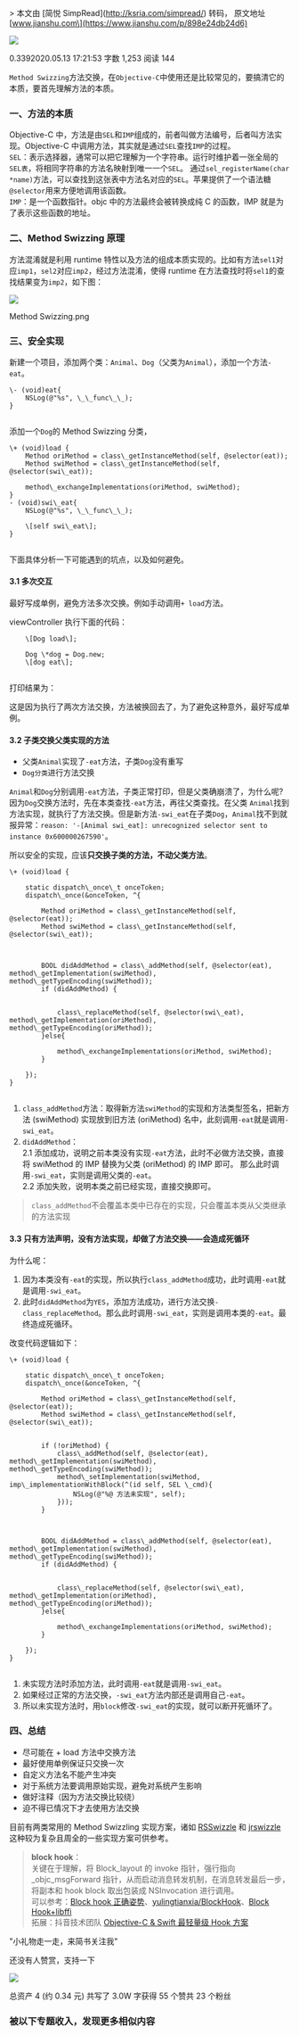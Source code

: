 \> 本文由 \[简悦 SimpRead\](http://ksria.com/simpread/) 转码， 原文地址 \[www.jianshu.com\](https://www.jianshu.com/p/898e24db24d6)

[![](https://upload.jianshu.io/users/upload_avatars/1880020/6fdf4121da39.jpg?imageMogr2/auto-orient/strip|imageView2/1/w/96/h/96/format/webp)](https://www.jianshu.com/u/e90a0cf1753c)

0.3392020.05.13 17:21:53 字数 1,253 阅读 144

`Method Swizzing`方法交换，在`Objective-C`中使用还是比较常见的，要搞清它的本质，要首先理解方法的本质。

### 一、方法的本质

Objective-C 中，方法是由`SEL`和`IMP`组成的，前者叫做方法编号，后者叫方法实现。Objective-C 中调用方法，其实就是通过`SEL`查找`IMP`的过程。  
`SEL`：表示选择器，通常可以把它理解为一个字符串。运行时维护着一张全局的`SEL表`，将相同字符串的方法名映射到唯一一个`SEL`。 通过`sel_registerName(char *name)`方法，可以查找到这张表中方法名对应的`SEL`。苹果提供了一个语法糖`@selector`用来方便地调用该函数。  
`IMP`：是一个函数指针。objc 中的方法最终会被转换成纯 C 的函数，IMP 就是为了表示这些函数的地址。

### 二、Method Swizzing 原理

方法混淆就是利用 runtime 特性以及方法的组成本质实现的。比如有方法`sel1`对应`imp1`，`sel2`对应`imp2`，经过方法混淆，使得 runtime 在方法查找时将`sel1`的查找结果变为`imp2`，如下图：  

![](http://upload-images.jianshu.io/upload_images/1880020-dc2cf9bdab663fae.png)

Method Swizzing.png

### 三、安全实现

新建一个项目，添加两个类：`Animal`、`Dog`（父类为`Animal`），添加一个方法`-eat`。

```
\- (void)eat{
    NSLog(@"%s", \_\_func\_\_);
}


```

添加一个`Dog`的 Method Swizzing 分类，

```
\+ (void)load {
    Method oriMethod = class\_getInstanceMethod(self, @selector(eat));
    Method swiMethod = class\_getInstanceMethod(self, @selector(swi\_eat));
    
    method\_exchangeImplementations(oriMethod, swiMethod);
}
- (void)swi\_eat{
    NSLog(@"%s", \_\_func\_\_);
    
    \[self swi\_eat\];
}


```

下面具体分析一下可能遇到的坑点，以及如何避免。

#### 3.1 多次交互

最好写成单例，避免方法多次交换。例如手动调用`+ load`方法。

viewController 执行下面的代码：

```
    \[Dog load\];
    
    Dog \*dog = Dog.new;
    \[dog eat\];


```

打印结果为：

这是因为执行了两次方法交换，方法被换回去了，为了避免这种意外，最好写成单例。

#### 3.2 子类交换父类实现的方法

*   父类`Animal`实现了`-eat`方法，子类`Dog`没有重写
*   `Dog分类`进行方法交换

`Animal`和`Dog`分别调用`-eat`方法，子类正常打印，但是父类确崩溃了，为什么呢?  
因为`Dog`交换方法时，先在本类查找`-eat`方法，再往父类查找。在父类 `Animal`找到方法实现，就执行了方法交换。但是新方法`-swi_eat`在子类`Dog`，`Animal`找不到就报异常：`reason: '-[Animal swi_eat]: unrecognized selector sent to instance 0x600000267590'`。

所以安全的实现，应该**只交换子类的方法，不动父类方法**。

```
\+ (void)load {
    
    static dispatch\_once\_t onceToken;
    dispatch\_once(&onceToken, ^{
        
        Method oriMethod = class\_getInstanceMethod(self, @selector(eat));
        Method swiMethod = class\_getInstanceMethod(self, @selector(swi\_eat));
        
        
        
        BOOL didAddMethod = class\_addMethod(self, @selector(eat), method\_getImplementation(swiMethod), method\_getTypeEncoding(swiMethod));
        if (didAddMethod) {
            
            
            class\_replaceMethod(self, @selector(swi\_eat), method\_getImplementation(oriMethod), method\_getTypeEncoding(oriMethod));
        }else{
            
            method\_exchangeImplementations(oriMethod, swiMethod);
        }
        
    });
}


```

1.  `class_addMethod`方法：取得新方法`swiMethod`的实现和方法类型签名，把新方法 (swiMethod) 实现放到旧方法 (oriMethod) 名中，此刻调用`-eat`就是调用`-swi_eat`。
2.  `didAddMethod`：  
    2.1 添加成功，说明之前本类没有实现`-eat`方法，此时不必做方法交换，直接将 swiMethod 的 IMP 替换为父类 (oriMethod) 的 IMP 即可。 那么此时调用`-swi_eat`，实则是调用父类的`-eat`。  
    2.2 添加失败，说明本类之前已经实现，直接交换即可。

> `class_addMethod`不会覆盖本类中已存在的实现，只会覆盖本类从父类继承的方法实现

#### 3.3 只有方法声明，没有方法实现，却做了方法交换——会造成死循环

为什么呢：

1.  因为本类没有`-eat`的实现，所以执行`class_addMethod`成功，此时调用`-eat`就是调用`-swi_eat`。
2.  此时`didAddMethod`为`YES`，添加方法成功，进行方法交换`-class_replaceMethod`。那么此时调用`-swi_eat`，实则是调用本类的`-eat`。最终造成死循环。

改变代码逻辑如下：

```
\+ (void)load {
    
    static dispatch\_once\_t onceToken;
    dispatch\_once(&onceToken, ^{
        
        Method oriMethod = class\_getInstanceMethod(self, @selector(eat));
        Method swiMethod = class\_getInstanceMethod(self, @selector(swi\_eat));
        
        
        if (!oriMethod) {
            class\_addMethod(self, @selector(eat), method\_getImplementation(swiMethod), method\_getTypeEncoding(swiMethod));
            method\_setImplementation(swiMethod, imp\_implementationWithBlock(^(id self, SEL \_cmd){
                NSLog(@"%@ 方法未实现", self);
            }));
        }
        
        
        
        BOOL didAddMethod = class\_addMethod(self, @selector(eat), method\_getImplementation(swiMethod), method\_getTypeEncoding(swiMethod));
        if (didAddMethod) {
            
            
            class\_replaceMethod(self, @selector(swi\_eat), method\_getImplementation(oriMethod), method\_getTypeEncoding(oriMethod));
        }else{
            
            method\_exchangeImplementations(oriMethod, swiMethod);
        }
        
    });
}


```

1.  未实现方法时添加方法，此时调用`-eat`就是调用`-swi_eat`。
2.  如果经过正常的方法交换，`-swi_eat`方法内部还是调用自己`-eat`。
3.  所以未实现方法时，用`block`修改`-swi_eat`的实现，就可以断开死循环了。

### 四、总结

*   尽可能在 + load 方法中交换方法
*   最好使用单例保证只交换一次
*   自定义方法名不能产生冲突
*   对于系统方法要调用原始实现，避免对系统产生影响
*   做好注释（因为方法交换比较绕）
*   迫不得已情况下才去使用方法交换

目前有两类常用的 Method Swizzling 实现方案，诸如 [RSSwizzle](https://links.jianshu.com/go?to=https%3A%2F%2Fgithub.com%2Frabovik%2FRSSwizzle) 和 [jrswizzle](https://links.jianshu.com/go?to=https%3A%2F%2Fgithub.com%2Frentzsch%2Fjrswizzle) 这种较为复杂且周全的一些实现方案可供参考。

> **block hook**：  
> 关键在于理解，将 Block\_layout 的 invoke 指针，强行指向\_objc\_msgForward 指针，从而启动消息转发机制，在消息转发最后一步，将副本和 hook block 取出包装成 NSInvocation 进行调用。  
> 可以参考：[Block hook 正确姿势](https://links.jianshu.com/go?to=https%3A%2F%2Fjuejin.im%2Fpost%2F5c653921e51d457fa676eafc%23heading-4)、[yulingtianxia/BlockHook](https://links.jianshu.com/go?to=https%3A%2F%2Fgithub.com%2Fyulingtianxia%2FBlockHook)、[Block Hook+libffi](https://links.jianshu.com/go?to=https%3A%2F%2Fblog.csdn.net%2Fqq_32792839%2Farticle%2Fdetails%2F99842250)  
> 拓展：抖音技术团队 [Objective-C & Swift 最轻量级 Hook 方案](https://links.jianshu.com/go?to=https%3A%2F%2Fmp.weixin.qq.com%2Fs%2FwxigL1Clem1dR8Nkt8LLMw)

"小礼物走一走，来简书关注我"

还没有人赞赏，支持一下

[![](https://upload.jianshu.io/users/upload_avatars/1880020/6fdf4121da39.jpg?imageMogr2/auto-orient/strip|imageView2/1/w/100/h/100/format/webp)](https://www.jianshu.com/u/e90a0cf1753c)

总资产 4 (约 0.34 元) 共写了 3.0W 字获得 55 个赞共 23 个粉丝

### 被以下专题收入，发现更多相似内容